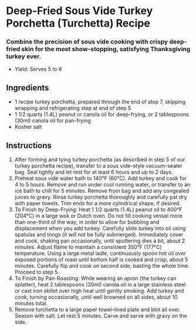 # Deep-Fried Sous Vide Turkey Porchetta (Turchetta) Recipe
### Combine the precision of sous vide cooking with crispy deep-fried skin for the most show-stopping, satisfying Thanksgiving turkey ever.

* Yield: Serves 5 to 6
## Ingredients 
* 1 recipe turkey porchetta, prepared through the end of step 7, skipping wrapping and refrigerating step at end of step 5
* 1 1/2 quarts (1.4L) peanut or canola oil for deep-frying, or 2 tablespoons (30ml) canola oil for pan-frying
* Kosher salt
## Instructions
1. After forming and tying turkey porchetta (as described in step 5 of our turkey porchetta recipe), transfer to a sous vide–style vacuum-sealer bag. Seal tightly and let rest for at least 6 hours and up to 2 days.
2. Preheat sous vide water bath to 140°F (60°C). Add turkey and cook for 4 to 5 hours. Remove and run under cool running water, or transfer to an ice bath to chill for 5 minutes. Remove from bag and add any congealed juices to gravy. Rinse turkey porchetta thoroughly and carefully pat dry with paper towels. Trim ends for a more cylindrical shape, if desired.
3. To Finish by Deep-Frying: Heat 1 1/2 quarts (1.4L) peanut oil to 400°F (204°C) in a large wok or Dutch oven. Do not fill cooking vessel more than one-third of the way, in order to allow for bubbling and displacement when you add turkey. Carefully slide turkey into oil using spatulas and tongs (it will not be fully submerged). Immediately cover and cook, shaking pan occasionally, until sputtering dies a bit, about 2 minutes. Adjust flame to maintain a consistent 350°F (177°C) temperature. Using a large metal ladle, continuously spoon hot oil over exposed portions of roast until bottom half is cooked and crisp, about 5 minutes. Carefully flip and cook on second side, basting the whole time. Proceed to step 5.
4. To Finish by Pan-Roasting: While wearing an apron (the turkey can splatter), heat 2 tablespoons (30ml) canola oil in a large stainless steel or cast iron skillet over high heat until gently smoking. Add turkey and cook, turning occasionally, until well browned on all sides, about 10 minutes total.
5. Remove turchetta to a large paper towel–lined plate and blot all over. Season with salt. Let rest 5 minutes. Carve and serve with gravy on the side.
